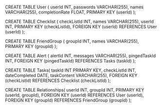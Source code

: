CREATE TABLE User (
    userId INT,
    passwords VARCHAR(255),
    names VARCHAR(255),
    completionRate FLOAT,
    PRIMARY KEY (userId)
);

CREATE TABLE Checklist (
    checkListId INT,
    names VARCHAR(255),
    userId INT,
    PRIMARY KEY (checkListId),
    FOREIGN KEY (userId) REFERENCES User (userId)
);

CREATE TABLE FriendGroup (
    groupId INT,
    names VARCHAR(255),
    PRIMARY KEY (groupId)
);

CREATE TABLE Alert (
    alertId INT,
    messages VARCHAR(255),
    pingedTaskId INT,
    FOREIGN KEY (pingedTaskId) REFERENCES Tasks (taskId)
);

CREATE TABLE Tasks(
    taskId INT PRIMARY KEY,
    checkListId INT,
    dateCompleted DATE,
    taskContent VARCHAR(255),
    FOREIGN KEY (checkListId) REFERENCES Checklist (checkListId)
);

CREATE TABLE Relationships(
    userId INT,
    groupId INT,
    PRIMARY KEY (userId, groupId),
    FOREIGN KEY (userId) REFERENCES User (userId),
    FOREIGN KEY (groupId) REFERENCES FriendGroup (groupId)
);